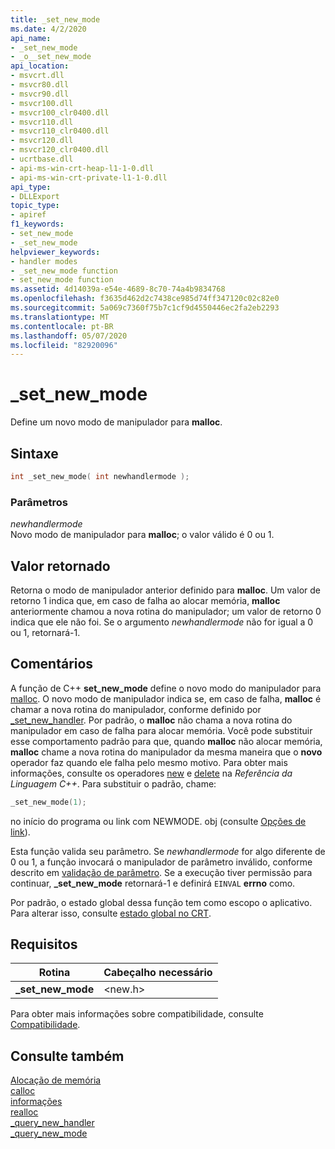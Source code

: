 ```yaml
---
title: _set_new_mode
ms.date: 4/2/2020
api_name:
- _set_new_mode
- _o__set_new_mode
api_location:
- msvcrt.dll
- msvcr80.dll
- msvcr90.dll
- msvcr100.dll
- msvcr100_clr0400.dll
- msvcr110.dll
- msvcr110_clr0400.dll
- msvcr120.dll
- msvcr120_clr0400.dll
- ucrtbase.dll
- api-ms-win-crt-heap-l1-1-0.dll
- api-ms-win-crt-private-l1-1-0.dll
api_type:
- DLLExport
topic_type:
- apiref
f1_keywords:
- set_new_mode
- _set_new_mode
helpviewer_keywords:
- handler modes
- _set_new_mode function
- set_new_mode function
ms.assetid: 4d14039a-e54e-4689-8c70-74a4b9834768
ms.openlocfilehash: f3635d462d2c7438ce985d74ff347120c02c82e0
ms.sourcegitcommit: 5a069c7360f75b7c1cf9d4550446ec2fa2eb2293
ms.translationtype: MT
ms.contentlocale: pt-BR
ms.lasthandoff: 05/07/2020
ms.locfileid: "82920096"
---
```

# <a name="_set_new_mode"></a>_set_new_mode

Define um novo modo de manipulador para **malloc**.

## <a name="syntax"></a>Sintaxe

```cpp
int _set_new_mode( int newhandlermode );
```

### <a name="parameters"></a>Parâmetros

*newhandlermode*<br/>
Novo modo de manipulador para **malloc**; o valor válido é 0 ou 1.

## <a name="return-value"></a>Valor retornado

Retorna o modo de manipulador anterior definido para **malloc**. Um valor de retorno 1 indica que, em caso de falha ao alocar memória, **malloc** anteriormente chamou a nova rotina do manipulador; um valor de retorno 0 indica que ele não foi. Se o argumento *newhandlermode* não for igual a 0 ou 1, retornará-1.

## <a name="remarks"></a>Comentários

A função de C++ **set_new_mode** define o novo modo do manipulador para [malloc](malloc.md). O novo modo de manipulador indica se, em caso de falha, **malloc** é chamar a nova rotina do manipulador, conforme definido por [_set_new_handler](set-new-handler.md). Por padrão, o **malloc** não chama a nova rotina do manipulador em caso de falha para alocar memória. Você pode substituir esse comportamento padrão para que, quando **malloc** não alocar memória, **malloc** chame a nova rotina do manipulador da mesma maneira que o **novo** operador faz quando ele falha pelo mesmo motivo. Para obter mais informações, consulte os operadores [new](../../cpp/new-operator-cpp.md) e [delete](../../cpp/delete-operator-cpp.md) na *Referência da Linguagem C++*. Para substituir o padrão, chame:

```cpp
_set_new_mode(1);
```

no início do programa ou link com NEWMODE. obj (consulte [Opções de link](../../c-runtime-library/link-options.md)).

Esta função valida seu parâmetro. Se *newhandlermode* for algo diferente de 0 ou 1, a função invocará o manipulador de parâmetro inválido, conforme descrito em [validação de parâmetro](../../c-runtime-library/parameter-validation.md). Se a execução tiver permissão para continuar, <strong>_set_new_mode</strong> retornará-1 e definirá `EINVAL` **errno** como.

Por padrão, o estado global dessa função tem como escopo o aplicativo. Para alterar isso, consulte [estado global no CRT](../global-state.md).

## <a name="requirements"></a>Requisitos

|Rotina|Cabeçalho necessário|
|-------------|---------------------|
|**_set_new_mode**|\<new.h>|

Para obter mais informações sobre compatibilidade, consulte [Compatibilidade](../../c-runtime-library/compatibility.md).

## <a name="see-also"></a>Consulte também

[Alocação de memória](../../c-runtime-library/memory-allocation.md)<br/>
[calloc](calloc.md)<br/>
[informações](free.md)<br/>
[realloc](realloc.md)<br/>
[_query_new_handler](query-new-handler.md)<br/>
[_query_new_mode](query-new-mode.md)<br/>
